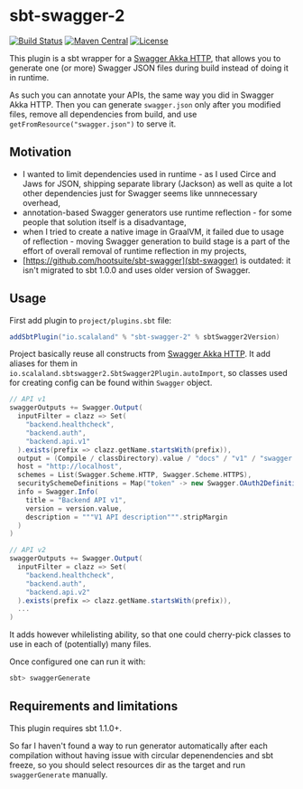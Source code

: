 # sbt-swagger-2

[![Build Status](https://travis-ci.org/scalalandio/sbt-swagger-2.svg?branch=master)](https://travis-ci.org/scalalandio/sbt-swagger-2)
[![Maven Central](https://img.shields.io/maven-central/v/io.scalaland/sbt-swagger-2_2.12.svg)](http://search.maven.org/#search%7Cga%7C1%7Csbt-swagger-2)
[![License](http://img.shields.io/:license-Apache%202-green.svg)](http://www.apache.org/licenses/LICENSE-2.0.txt)

This plugin is a sbt wrapper for a [Swagger Akka HTTP](https://github.com/swagger-akka-http/swagger-akka-http), that
allows you to generate one (or more) Swagger JSON files during build instead of doing it in runtime.

As such you can annotate your APIs, the same way you did in Swagger Akka HTTP. Then you can generate `swagger.json` only
after you modified files, remove all dependencies from build, and use `getFromResource("swagger.json")` to serve it.

## Motivation

 * I wanted to limit dependencies used in runtime - as I used Circe and Jaws for JSON, shipping separate library
   (Jackson) as well as quite a lot other dependencies just for Swagger seems like unnnecessary overhead,
 * annotation-based Swagger generators use runtime reflection - for some people that solution itself is a disadvantage,
 * when I tried to create a native image in GraalVM, it failed due to usage of reflection - moving Swagger generation
   to build stage is a part of the effort of overall removal of runtime reflection in my projects,
 * [https://github.com/hootsuite/sbt-swagger](sbt-swagger) is outdated: it isn't migrated to sbt 1.0.0 and uses older
   version of Swagger.

## Usage

First add plugin to `project/plugins.sbt` file:

```scala
addSbtPlugin("io.scalaland" % "sbt-swagger-2" % sbtSwagger2Version)
```

Project basically reuse all constructs from [Swagger Akka HTTP](https://github.com/swagger-akka-http/swagger-akka-http).
It add aliases for them in `io.scalaland.sbtswagger2.SbtSwagger2Plugin.autoImport`, so classes used for creating config
can be found within `Swagger` object.

```scala
// API v1
swaggerOutputs += Swagger.Output(
  inputFilter = clazz => Set(
    "backend.healthcheck",
    "backend.auth",
    "backend.api.v1"
  ).exists(prefix => clazz.getName.startsWith(prefix)),
  output = (Compile / classDirectory).value / "docs" / "v1" / "swagger.json",
  host = "http://localhost",
  schemes = List(Swagger.Scheme.HTTP, Swagger.Scheme.HTTPS),
  securitySchemeDefinitions = Map("token" -> new Swagger.OAuth2Definition().password("/auth")),
  info = Swagger.Info(
    title = "Backend API v1",
    version = version.value,
    description = """V1 API description""".stripMargin
  )
)

// API v2
swaggerOutputs += Swagger.Output(
  inputFilter = clazz => Set(
    "backend.healthcheck",
    "backend.auth",
    "backend.api.v2"
  ).exists(prefix => clazz.getName.startsWith(prefix)),
  ...
)
```

It adds however whilelisting ability, so that one could cherry-pick classes to use in each of (potentially) many files.

Once configured one can run it with:

```scala
sbt> swaggerGenerate
```

## Requirements and limitations

This plugin requires sbt 1.1.0+.

So far I haven't found a way to run generator automatically after each compilation without having issue with circular
depenendencies and sbt freeze, so you should select resources dir as the target and run `swaggerGenerate` manually.
